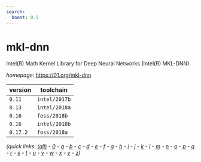 ```yaml
---
search:
  boost: 0.5
---
```

# mkl-dnn

Intel(R) Math Kernel Library for Deep Neural Networks (Intel(R) MKL-DNN)

*homepage*: <https://01.org/mkl-dnn>

version | toolchain
--------|----------
``0.11`` | ``intel/2017b``
``0.13`` | ``intel/2018a``
``0.16`` | ``foss/2018b``
``0.16`` | ``intel/2018b``
``0.17.2`` | ``foss/2018a``


*(quick links: [(all)](../index.md) - [0](../0/index.md) - [a](../a/index.md) - [b](../b/index.md) - [c](../c/index.md) - [d](../d/index.md) - [e](../e/index.md) - [f](../f/index.md) - [g](../g/index.md) - [h](../h/index.md) - [i](../i/index.md) - [j](../j/index.md) - [k](../k/index.md) - [l](../l/index.md) - [m](../m/index.md) - [n](../n/index.md) - [o](../o/index.md) - [p](../p/index.md) - [q](../q/index.md) - [r](../r/index.md) - [s](../s/index.md) - [t](../t/index.md) - [u](../u/index.md) - [v](../v/index.md) - [w](../w/index.md) - [x](../x/index.md) - [y](../y/index.md) - [z](../z/index.md))*

